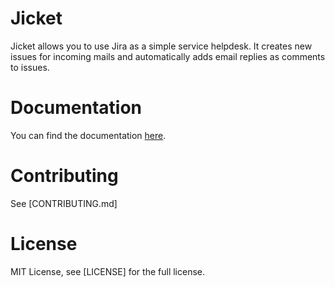 # Jicket

Jicket allows you to use Jira as a simple service helpdesk.
It creates new issues for incoming mails and automatically adds email replies as comments to issues.

# Documentation
You can find the documentation [here](https://jicket.readthedocs.io/en/latest/).

# Contributing
See [CONTRIBUTING.md]

# License
MIT License, see [LICENSE] for the full license.
